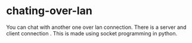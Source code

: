 # chating-over-lan
You can chat with another one over lan connection. There is a server and client connection . This is made using socket programming in python.
